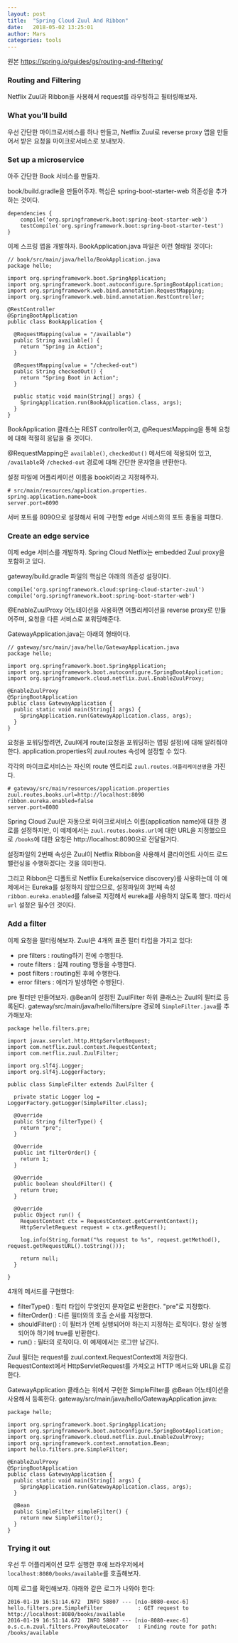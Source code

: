 ```yaml
---
layout: post
title:  "Spring Cloud Zuul And Ribbon"
date:   2018-05-02 13:25:01
author: Mars
categories: tools
---
```


원본 <https://spring.io/guides/gs/routing-and-filtering/>


### Routing and Filtering
Netflix Zuul과 Ribbon을 사용해서 request를 라우팅하고 필터링해보자. 

### What you’ll build
우선 간단한 마이크로서비스를 하나 만들고, 
Netflix Zuul로 reverse proxy 앱을 만들어서 받은 요청을 마이크로서비스로 보내보자.
  
### Set up a microservice
아주 간단한 Book 서비스를 만들자.

book/build.gradle을 만들어주자.
핵심은 spring-boot-starter-web 의존성을 추가하는 것이다.

```
dependencies {
	compile('org.springframework.boot:spring-boot-starter-web')
	testCompile('org.springframework.boot:spring-boot-starter-test')
}
``` 

이제 스프링 앱을 개발하자.
BookApplication.java 파일은 이런 형태일 것이다: 

```
// book/src/main/java/hello/BookApplication.java
package hello;

import org.springframework.boot.SpringApplication;
import org.springframework.boot.autoconfigure.SpringBootApplication;
import org.springframework.web.bind.annotation.RequestMapping;
import org.springframework.web.bind.annotation.RestController;

@RestController
@SpringBootApplication
public class BookApplication {

  @RequestMapping(value = "/available")
  public String available() {
    return "Spring in Action";
  }

  @RequestMapping(value = "/checked-out")
  public String checkedOut() {
    return "Spring Boot in Action";
  }

  public static void main(String[] args) {
    SpringApplication.run(BookApplication.class, args);
  }
}
```
BookApplication 클래스는 REST controller이고, 
@RequestMapping을 통해 요청에 대해 적절히 응답을 줄 것이다.

@RequestMapping은 `available()`, `checkedOut()` 메서드에 적용되어 있고, `/available`와 `/checked-out` 경로에 대해
간단한 문자열을 반환한다.


설정 파일에 어플리케이션 이름을 book이라고 지정해주자. 
```
# src/main/resources/application.properties.
spring.application.name=book
server.port=8090
```
서버 포트를 8090으로 설정해서 뒤에 구현할 edge 서비스와의 포트 충돌을 피했다.

### Create an edge service
이제 edge 서비스를 개발하자.
Spring Cloud Netflix는 embedded Zuul proxy을 포함하고 있다.

gateway/build.gradle 파일의 핵심은 아래의 의존성 설정이다.
```
compile('org.springframework.cloud:spring-cloud-starter-zuul')
compile('org.springframework.boot:spring-boot-starter-web')
```
	 
@EnableZuulProxy 어노테이션을 사용하면 어플리케이션을 reverse proxy로 만들어주며, 요청을 다른 서비스로 포워딩해준다.

GatewayApplication.java는 아래의 형태이다.
``` 
// gateway/src/main/java/hello/GatewayApplication.java
package hello;

import org.springframework.boot.SpringApplication;
import org.springframework.boot.autoconfigure.SpringBootApplication;
import org.springframework.cloud.netflix.zuul.EnableZuulProxy;

@EnableZuulProxy
@SpringBootApplication
public class GatewayApplication {
  public static void main(String[] args) {
    SpringApplication.run(GatewayApplication.class, args);
  }
}
```
요청을 포워딩할려면, Zuul에게 route(요청을 포워딩하는 맵핑 설정)에 대해 알려줘야 한다.
application.properties의 zuul.routes 속성에 설정할 수 있다.

각각의 마이크로서비스는 자신의 route 엔트리로 `zuul.routes.어플리케이션명`을 가진다.
```
# gateway/src/main/resources/application.properties
zuul.routes.books.url=http://localhost:8090
ribbon.eureka.enabled=false
server.port=8080
```
Spring Cloud Zuul은 자동으로 마이크로서비스 이름(application name)에 대한 경로를 설정하지만, 
이 예제에서는 `zuul.routes.books.url`에 대한 URL을 지정했으므로 
`/books`에 대한 요청은 http://localhost:8090으로 전달될거다.

설정파일의 2번째 속성은 Zuul이 Netflix Ribbon을 사용해서 
클라이언트 사이드 로드 밸런싱을 수행하겠다는 것을 의미한다.

그리고 Ribbon은 디폴트로 Netflix Eureka(service discovery)를 사용하는데
이 예제에서는 Eureka를 설정하지 않았으므로, 설정파일의 3번째 속성 `ribbon.eureka.enabled`를 false로 지정해서
eureka를 사용하지 않도록 했다. 따라서 `url` 설정은 필수인 것이다.


### Add a filter
이제 요청을 필터링해보자. 
Zuul은 4개의 표준 필터 타입을 가지고 있다:
- pre filters : routing하기 전에 수행된다.
- route filters : 실제 routing 행동을 수행한다.
- post filters : routing된 후에 수행한다.
- error filters : 에러가 발생하면 수행된다.

pre 필터만 만들어보자. 
@Bean이 설정된 ZuulFilter 하위 클래스는 Zuul의 필터로 등록된다.
gateway/src/main/java/hello/filters/pre 경로에 `SimpleFilter.java`를 추가해보자:
```
package hello.filters.pre;

import javax.servlet.http.HttpServletRequest;
import com.netflix.zuul.context.RequestContext;
import com.netflix.zuul.ZuulFilter;

import org.slf4j.Logger;
import org.slf4j.LoggerFactory;

public class SimpleFilter extends ZuulFilter {

  private static Logger log = LoggerFactory.getLogger(SimpleFilter.class);

  @Override
  public String filterType() {
    return "pre";
  }

  @Override
  public int filterOrder() {
    return 1;
  }

  @Override
  public boolean shouldFilter() {
    return true;
  }

  @Override
  public Object run() {
    RequestContext ctx = RequestContext.getCurrentContext();
    HttpServletRequest request = ctx.getRequest();

    log.info(String.format("%s request to %s", request.getMethod(), request.getRequestURL().toString()));

    return null;
  }

}
```
4개의 메서드를 구현했다:
- filterType() : 필터 타입이 무엇인지 문자열로 반환한다. "pre"로 지정했다.
- filterOrder() : 다른 필터와의 호출 순서를 지정했다. 
- shouldFilter() : 이 필터가 언제 실행되어야 하는지 지정하는 로직이다. 항상 실행되어야 하기에 true를 반환한다.
- run() : 필터의 로직이다. 이 예제에서는 로그만 남긴다.

Zuul 필터는 request를 zuul.context.RequestContext에 저장한다. 
RequestContext에서 HttpServletRequest를 가져오고 HTTP 메서드와 URL을 로깅한다.

GatewayApplication 클래스는 위에서 구현한 SimpleFilter를 @Bean 어노테이션을 사용해서 등록한다.
gateway/src/main/java/hello/GatewayApplication.java:

```
package hello;

import org.springframework.boot.SpringApplication;
import org.springframework.boot.autoconfigure.SpringBootApplication;
import org.springframework.cloud.netflix.zuul.EnableZuulProxy;
import org.springframework.context.annotation.Bean;
import hello.filters.pre.SimpleFilter;

@EnableZuulProxy
@SpringBootApplication
public class GatewayApplication {
  public static void main(String[] args) {
    SpringApplication.run(GatewayApplication.class, args);
  }

  @Bean
  public SimpleFilter simpleFilter() {
    return new SimpleFilter();
  }
}
```

### Trying it out
우선 두 어플리케이션 모두 실행한 후에 브라우저에서 `localhost:8080/books/available`를 호출해보자.


이제 로그를 확인해보자. 아래와 같은 로그가 나와야 한다:
```
2016-01-19 16:51:14.672  INFO 58807 --- [nio-8080-exec-6] hello.filters.pre.SimpleFilter           : GET request to http://localhost:8080/books/available
2016-01-19 16:51:14.672  INFO 58807 --- [nio-8080-exec-6] o.s.c.n.zuul.filters.ProxyRouteLocator   : Finding route for path: /books/available
``` 
